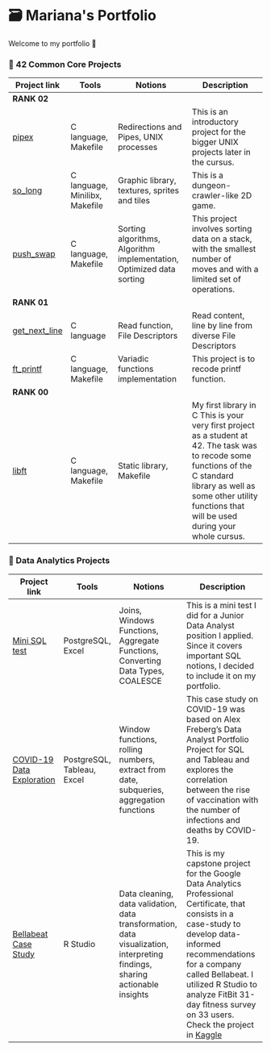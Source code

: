 # 🗃️ Mariana's Portfolio

Welcome to my portfolio 👋

### 🐤 42 Common Core Projects

|Project link | Tools | Notions | Description|
|---|---|---|---|
| **RANK 02** |
|[pipex]()| C language, Makefile | Redirections and Pipes, UNIX processes | This is an introductory project for the bigger UNIX projects later in the cursus. |
|[so_long](https://github.com/marianaobmorais/so_long)| C language, Minilibx, Makefile | Graphic library, textures, sprites and tiles | This is a dungeon-crawler-like 2D game. |
|[push_swap](https://github.com/marianaobmorais/push_swap)| C language, Makefile | Sorting algorithms, Algorithm implementation, Optimized data sorting | This project involves sorting data on a stack, with the smallest number of moves and with a limited set of operations. |
| **RANK 01** |
|[get_next_line](https://github.com/marianaobmorais/get_next_line)| C language | Read function, File Descriptors | Read content, line by line from diverse File Descriptors |
|[ft_printf](https://github.com/marianaobmorais/ft_printf)| C language, Makefile | Variadic functions implementation | This project is to recode printf function. |
| **RANK 00** |
|[libft](https://github.com/marianaobmorais/libft)| C language, Makefile | Static library, Makefile | My first library in C This is your very first project as a student at 42. The task was to recode some functions of the C standard library as well as some other utility functions that will be used during your whole cursus. |


### 📓 Data Analytics Projects

|Project link | Tools | Notions | Description|
|---|---|---|---|
|[Mini SQL test](https://github.com/marianaobmorais/mini_sql_test)| PostgreSQL, Excel | Joins, Windows Functions, Aggregate Functions, Converting Data Types, COALESCE | This is a mini test I did for a Junior Data Analyst position I applied. Since it covers important SQL notions, I decided to include it on my portfolio.|
|[COVID-19 Data Exploration](https://github.com/marianaobmorais/covid_data_exploration)| PostgreSQL, Tableau, Excel | Window functions, rolling numbers, extract from date, subqueries, aggregation functions | This case study on COVID-19 was based on Alex Freberg’s Data Analyst Portfolio Project for SQL and Tableau and explores the correlation between the rise of vaccination with the number of infections and deaths by COVID-19.|
|[Bellabeat Case Study](https://github.com/marianaobmorais/bellabeat_case_study)| R Studio | Data cleaning, data validation, data transformation, data visualization, interpreting findings, sharing actionable insights | This is my capstone project for the Google Data Analytics Professional Certificate, that consists in a case-study to develop data-informed recommendations for a company called Bellabeat. I utilized R Studio to analyze FitBit 31-day fitness survey on 33 users. Check the project in [Kaggle](https://www.kaggle.com/code/marianamorais/bellabeat-case-study-with-r)|


